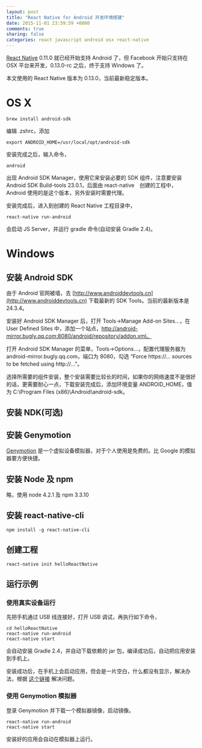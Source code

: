 ```yaml
---
layout: post
title: "React Native for Android 开发环境搭建"
date: 2015-11-01 23:59:59 +0800
comments: true
sharing: false
categories: react javascript android osx react-native
---
```


[React Native](https://github.com/facebook/react-native) 0.11.0 就已经开始支持 Android 了，但 Facebook 开始只支持在 OSX 平台来开发，0.13.0-rc 之后，终于支持 Windows 了。

本文使用的 React Native 版本为 0.13.0，当前最新稳定版本。

# OS X

    brew install android-sdk

编辑 .zshrc，添加

    export ANDROID_HOME=/usr/local/opt/android-sdk

安装完成之后，输入命令，

    android

出现 Android SDK Manager，使用它来安装必要的 SDK 组件，注意要安装 Android SDK Build-tools 23.0.1，后面由 react-native　创建的工程中，Android 使用的是这个版本，另外安装时需要代理。

安装完成后，进入到创建的 React Native 工程目录中，

    react-native run-android

会启动 JS Server，并运行 gradle 命令(自动安装 Gradle 2.4)。

# Windows

## 安装 Android SDK

由于 Android 官网被墙，去 [http://www.androiddevtools.cn](http://www.androiddevtools.cn) 下载最新的 SDK Tools。当前的最新版本是 24.3.4。

安装好 Android SDK Manager 后，打开 Tools->Manage Add-on Sites...，在 User Defined Sites 中，添加一个站点，http://android-mirror.bugly.qq.com:8080/android/repository/addon.xml。

打开 Android SDK Manager 的菜单，Tools->Options...，配置代理服务器为 android-mirror.bugly.qq.com，端口为 8080，勾选 “Force https://... sources to be fetched using http://...”。

选择所需要的组件安装，整个安装需要比较长的时间，如果你的网络速度不是很好的话，更需要耐心一点，下载安装完成后，添加环境变量 ANDROID_HOME，值为 C:\Program Files (x86)\Android\android-sdk。

## 安装 NDK(可选)

## 安装 Genymotion

[Genymotion](https://www.genymotion.com/#!/) 是一个虚拟设备模拟器，对于个人使用是免费的。比 Google 的模拟器要方便快捷。

## 安装 Node 及 npm

略，使用 node 4.2.1 及 npm 3.3.10

## 安装 react-native-cli

    npm install -g react-native-cli

## 创建工程

    react-native init helloReactNative

## 运行示例

### 使用真实设备运行

先把手机通过 USB 线连接好，打开 USB 调试，再执行如下命令，

    cd helloReactNative
    react-native run-android
    react-native start

会自动安装 Gradle 2.4，并自动下载依赖的 jar 包，编译成功后，自动把应用安装到手机上。

安装成功后，在手机上会启动应用，但会是一片空白，什么都没有显示，解决办法，根据 [这个链接](http://www.jcodecraeer.com/a/anzhuokaifa/androidkaifa/2015/0916/3467.html) 解决问题。

### 使用 Genymotion 模拟器

登录 Genymotion 并下载一个模拟器镜像，启动镜像。

    react-native run-android
    react-native start

安装好的应用会自动在模拟器上运行。
